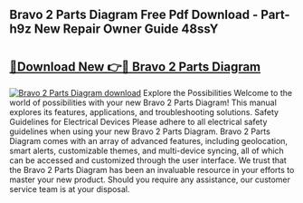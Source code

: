 ## Bravo 2 Parts Diagram Free Pdf Download - Part-h9z New Repair Owner Guide 48ssY

# <h2><a href="http://dfua348.blite.top/?on=Bravo+2+Parts+Diagram">🔗Download New 👉🔴 Bravo 2 Parts Diagram</a></h2>

[![Bravo 2 Parts Diagram download](https://i.imgur.com/lujVjoI.png)](http://dfua348.blite.top/?on=Bravo+2+Parts+Diagram)
Explore the Possibilities Welcome to the world of possibilities with your new Bravo 2 Parts Diagram! This manual explores its features, applications, and troubleshooting solutions. Safety Guidelines for Electrical Devices Please adhere to all electrical safety guidelines when using your new Bravo 2 Parts Diagram. Bravo 2 Parts Diagram comes with an array of advanced features, including geolocation, smart alerts, customizable themes, and multi-device syncing, all of which can be accessed and customized through the user interface. We trust that the Bravo 2 Parts Diagram has been an invaluable resource in your efforts to master your new product. Should you require any assistance, our customer service team is at your disposal.

